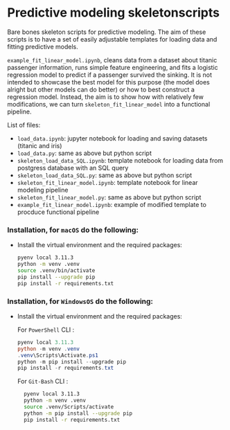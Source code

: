# Predictive modeling skeletonscripts
Bare bones skeleton scripts for predictive modeling. The aim of these scripts is to have a set of easily adjustable templates for loading data and fitting predictive models.

`example_fit_linear_model.ipynb`, cleans data from a dataset about titanic passenger information, runs simple feature engineering, and fits a logistic regression model to predict if a passenger survived the sinking. It is not intended to showcase the best model for this purpose (the model does alright but other models can do better) or how to best construct a regression model. Instead, the aim is to show how with relatively few modifications, we can turn `skeleton_fit_linear_model` into a functional pipeline.

List of files:
- `load_data.ipynb`: jupyter notebook for loading and saving datasets (titanic and iris)
- `load_data.py`: same as above but python script
- `skeleton_load_data_SQL.ipynb`: template notebook for loading data from postgress database with an SQL query
- `skeleton_load_data_SQL.py`: same as above but python script
- `skeleton_fit_linear_model.ipynb`: template notebook for linear modeling pipeline
- `skeleton_fit_linear_model.py`: same as above but python script
- `example_fit_linear_model.ipynb`: example of modified template to procduce functional pipeline

### **Installation, for `macOS`** do the following: 


- Install the virtual environment and the required packages:

    ```BASH
    pyenv local 3.11.3
    python -m venv .venv
    source .venv/bin/activate
    pip install --upgrade pip
    pip install -r requirements.txt
    ```
### **Installation, for `WindowsOS`** do the following:

- Install the virtual environment and the required packages:

   For `PowerShell` CLI :

    ```PowerShell
    pyenv local 3.11.3
    python -m venv .venv
    .venv\Scripts\Activate.ps1
    python -m pip install --upgrade pip
    pip install -r requirements.txt
    ```

    For `Git-Bash` CLI :

  ```BASH
    pyenv local 3.11.3
    python -m venv .venv
    source .venv/Scripts/activate
    python -m pip install --upgrade pip
    pip install -r requirements.txt
    ```